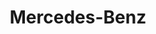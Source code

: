 ---
layout: car
title:  Mercedes-Benz

make: Mercedes-Benz
images:
  - url: /img/mercedes-benz.jpg
  - url: /img/mercedes-benz-emblem.jpg
---